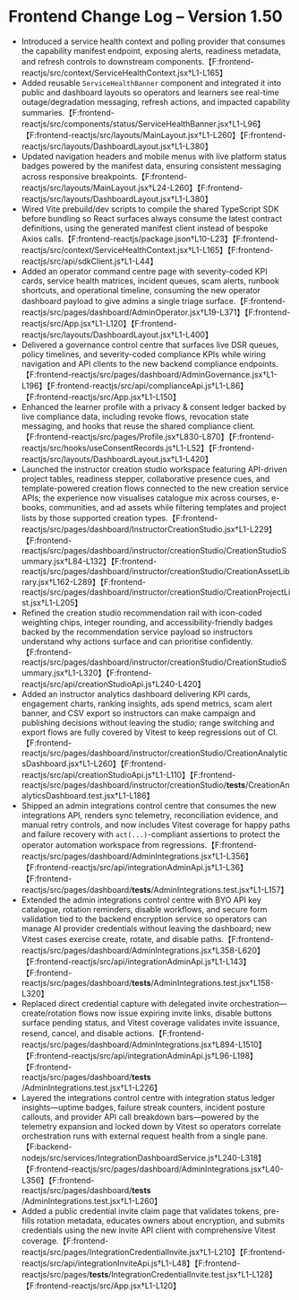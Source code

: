 # Frontend Change Log – Version 1.50

- Introduced a service health context and polling provider that consumes the capability manifest endpoint, exposing alerts, readiness metadata, and refresh controls to downstream components.【F:frontend-reactjs/src/context/ServiceHealthContext.jsx†L1-L165】
- Added reusable `ServiceHealthBanner` component and integrated it into public and dashboard layouts so operators and learners see real-time outage/degradation messaging, refresh actions, and impacted capability summaries.【F:frontend-reactjs/src/components/status/ServiceHealthBanner.jsx†L1-L96】【F:frontend-reactjs/src/layouts/MainLayout.jsx†L1-L260】【F:frontend-reactjs/src/layouts/DashboardLayout.jsx†L1-L380】
- Updated navigation headers and mobile menus with live platform status badges powered by the manifest data, ensuring consistent messaging across responsive breakpoints.【F:frontend-reactjs/src/layouts/MainLayout.jsx†L24-L260】【F:frontend-reactjs/src/layouts/DashboardLayout.jsx†L1-L380】
- Wired Vite prebuild/dev scripts to compile the shared TypeScript SDK before bundling so React surfaces always consume the latest contract definitions, using the generated manifest client instead of bespoke Axios calls.【F:frontend-reactjs/package.json†L10-L23】【F:frontend-reactjs/src/context/ServiceHealthContext.jsx†L1-L165】【F:frontend-reactjs/src/api/sdkClient.js†L1-L44】
- Added an operator command centre page with severity-coded KPI cards, service health matrices, incident queues, scam alerts, runbook shortcuts, and operational timeline, consuming the new operator dashboard payload to give admins a single triage surface.【F:frontend-reactjs/src/pages/dashboard/AdminOperator.jsx†L19-L371】【F:frontend-reactjs/src/App.jsx†L1-L120】【F:frontend-reactjs/src/layouts/DashboardLayout.jsx†L1-L400】
- Delivered a governance control centre that surfaces live DSR queues, policy timelines, and severity-coded compliance KPIs while wiring navigation and API clients to the new backend compliance endpoints.【F:frontend-reactjs/src/pages/dashboard/AdminGovernance.jsx†L1-L196】【F:frontend-reactjs/src/api/complianceApi.js†L1-L86】【F:frontend-reactjs/src/App.jsx†L1-L150】
- Enhanced the learner profile with a privacy & consent ledger backed by live compliance data, including revoke flows, revocation state messaging, and hooks that reuse the shared compliance client.【F:frontend-reactjs/src/pages/Profile.jsx†L830-L870】【F:frontend-reactjs/src/hooks/useConsentRecords.js†L1-L52】【F:frontend-reactjs/src/layouts/DashboardLayout.jsx†L1-L420】
- Launched the instructor creation studio workspace featuring API-driven project tables, readiness stepper, collaborative presence cues, and template-powered creation flows connected to the new creation service APIs; the experience now visualises catalogue mix across courses, e-books, communities, and ad assets while filtering templates and project lists by those supported creation types.【F:frontend-reactjs/src/pages/dashboard/InstructorCreationStudio.jsx†L1-L229】【F:frontend-reactjs/src/pages/dashboard/instructor/creationStudio/CreationStudioSummary.jsx†L84-L132】【F:frontend-reactjs/src/pages/dashboard/instructor/creationStudio/CreationAssetLibrary.jsx†L162-L289】【F:frontend-reactjs/src/pages/dashboard/instructor/creationStudio/CreationProjectList.jsx†L1-L205】
- Refined the creation studio recommendation rail with icon-coded weighting chips, integer rounding, and accessibility-friendly badges backed by the recommendation service payload so instructors understand why actions surface and can prioritise confidently.【F:frontend-reactjs/src/pages/dashboard/instructor/creationStudio/CreationStudioSummary.jsx†L1-L320】【F:frontend-reactjs/src/api/creationStudioApi.js†L240-L420】
- Added an instructor analytics dashboard delivering KPI cards, engagement charts, ranking insights, ads spend metrics, scam alert banner, and CSV export so instructors can make campaign and publishing decisions without leaving the studio; range switching and export flows are fully covered by Vitest to keep regressions out of CI.【F:frontend-reactjs/src/pages/dashboard/instructor/creationStudio/CreationAnalyticsDashboard.jsx†L1-L260】【F:frontend-reactjs/src/api/creationStudioApi.js†L1-L110】【F:frontend-reactjs/src/pages/dashboard/instructor/creationStudio/__tests__/CreationAnalyticsDashboard.test.jsx†L1-L186】
- Shipped an admin integrations control centre that consumes the new integrations API, renders sync telemetry, reconciliation evidence, and manual retry controls, and now includes Vitest coverage for happy paths and failure recovery with `act(...)`-compliant assertions to protect the operator automation workspace from regressions.【F:frontend-reactjs/src/pages/dashboard/AdminIntegrations.jsx†L1-L356】【F:frontend-reactjs/src/api/integrationAdminApi.js†L1-L36】【F:frontend-reactjs/src/pages/dashboard/__tests__/AdminIntegrations.test.jsx†L1-L157】
- Extended the admin integrations control centre with BYO API key catalogue, rotation reminders, disable workflows, and secure form validation tied to the backend encryption service so operators can manage AI provider credentials without leaving the dashboard; new Vitest cases exercise create, rotate, and disable paths.【F:frontend-reactjs/src/pages/dashboard/AdminIntegrations.jsx†L358-L620】【F:frontend-reactjs/src/api/integrationAdminApi.js†L1-L143】【F:frontend-reactjs/src/pages/dashboard/__tests__/AdminIntegrations.test.jsx†L158-L320】
- Replaced direct credential capture with delegated invite orchestration—create/rotation flows now issue expiring invite links, disable buttons surface pending status, and Vitest coverage validates invite issuance, resend, cancel, and disable actions.【F:frontend-reactjs/src/pages/dashboard/AdminIntegrations.jsx†L894-L1510】【F:frontend-reactjs/src/api/integrationAdminApi.js†L96-L198】【F:frontend-reactjs/src/pages/dashboard/__tests__/AdminIntegrations.test.jsx†L1-L226】
- Layered the integrations control centre with integration status ledger insights—uptime badges, failure streak counters, incident posture callouts, and provider API call breakdown bars—powered by the telemetry expansion and locked down by Vitest so operators correlate orchestration runs with external request health from a single pane.【F:backend-nodejs/src/services/IntegrationDashboardService.js†L240-L318】【F:frontend-reactjs/src/pages/dashboard/AdminIntegrations.jsx†L40-L356】【F:frontend-reactjs/src/pages/dashboard/__tests__/AdminIntegrations.test.jsx†L1-L260】
- Added a public credential invite claim page that validates tokens, pre-fills rotation metadata, educates owners about encryption, and submits credentials using the new invite API client with comprehensive Vitest coverage.【F:frontend-reactjs/src/pages/IntegrationCredentialInvite.jsx†L1-L210】【F:frontend-reactjs/src/api/integrationInviteApi.js†L1-L48】【F:frontend-reactjs/src/pages/__tests__/IntegrationCredentialInvite.test.jsx†L1-L128】【F:frontend-reactjs/src/App.jsx†L1-L120】
